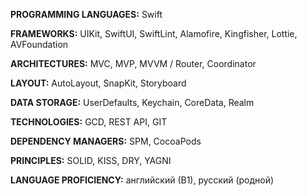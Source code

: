 <p><strong>PROGRAMMING LANGUAGES:</strong> Swift</p>
<p><strong>FRAMEWORKS:</strong> UIKit, SwiftUI, SwiftLint, Alamofire, Kingfisher, Lottie, AVFoundation</p>
<p><strong>ARCHITECTURES:</strong> MVC, MVP, MVVM / Router, Coordinator</p>
<p><strong>LAYOUT:</strong> AutoLayout, SnapKit, Storyboard</p>
<p><strong>DATA STORAGE:</strong> UserDefaults, Keychain, CoreData, Realm</p>
<p><strong>TECHNOLOGIES:</strong> GCD, REST API, GIT</p>
<p><strong>DEPENDENCY MANAGERS:</strong> SPM, CocoaPods</p>
<p><strong>PRINCIPLES:</strong> SOLID, KISS, DRY, YAGNI</p>
<p><strong>LANGUAGE PROFICIENCY:</strong> английский (В1), русский (родной)</p>
